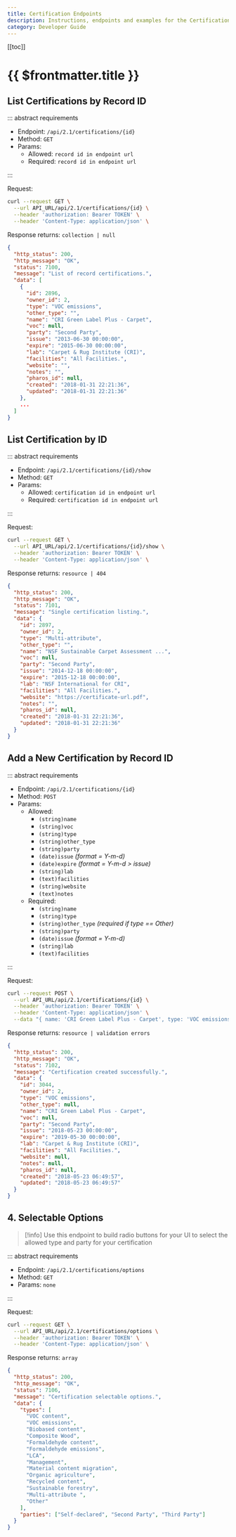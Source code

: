 ```yaml
---
title: Certification Endpoints
description: Instructions, endpoints and examples for the Certifications resource group.
category: Developer Guide
---
```


[[toc]]

# {{ $frontmatter.title }}

## List Certifications by Record ID

::: abstract requirements

- Endpoint: `/api/2.1/certifications/{id}`
- Method: `GET`
- Params:
  - Allowed: `record id in endpoint url`
  - Required: `record id in endpoint url`

:::

Request:

```bash
curl --request GET \
  --url API_URL/api/2.1/certifications/{id} \
  --header 'authorization: Bearer TOKEN' \
  --header 'Content-Type: application/json' \
```

Response returns: `collection | null`

```json
{
  "http_status": 200,
  "http_message": "OK",
  "status": 7100,
  "message": "List of record certifications.",
  "data": [
    {
      "id": 2896,
      "owner_id": 2,
      "type": "VOC emissions",
      "other_type": "",
      "name": "CRI Green Label Plus - Carpet",
      "voc": null,
      "party": "Second Party",
      "issue": "2013-06-30 00:00:00",
      "expire": "2015-06-30 00:00:00",
      "lab": "Carpet & Rug Institute (CRI)",
      "facilities": "All Facilities.",
      "website": "",
      "notes": "",
      "pharos_id": null,
      "created": "2018-01-31 22:21:36",
      "updated": "2018-01-31 22:21:36"
    },
    ...
  ]
}
```

## List Certification by ID

::: abstract requirements

- Endpoint: `/api/2.1/certifications/{id}/show`
- Method: `GET`
- Params:
  - Allowed: `certification id in endpoint url`
  - Required: `certification id in endpoint url`

:::

Request:

```bash
curl --request GET \
  --url API_URL/api/2.1/certifications/{id}/show \
  --header 'authorization: Bearer TOKEN' \
  --header 'Content-Type: application/json' \
```

Response returns: `resource | 404`

```json
{
  "http_status": 200,
  "http_message": "OK",
  "status": 7101,
  "message": "Single certification listing.",
  "data": {
    "id": 2897,
    "owner_id": 2,
    "type": "Multi-attribute",
    "other_type": "",
    "name": "NSF Sustainable Carpet Assessment ...",
    "voc": null,
    "party": "Second Party",
    "issue": "2014-12-18 00:00:00",
    "expire": "2015-12-18 00:00:00",
    "lab": "NSF International for CRI",
    "facilities": "All Facilities.",
    "website": "https://certificate-url.pdf",
    "notes": "",
    "pharos_id": null,
    "created": "2018-01-31 22:21:36",
    "updated": "2018-01-31 22:21:36"
  }
}
```

## Add a New Certification by Record ID

::: abstract requirements

- Endpoint: `/api/2.1/certifications/{id}`
- Method: `POST`
- Params:
  - Allowed:
    - `(string)name`
    - `(string)voc`
    - `(string)type`
    - `(string)other_type`
    - `(string)party`
    - `(date)issue` _(format = Y-m-d)_
    - `(date)expire` _(format = Y-m-d > issue)_
    - `(string)lab`
    - `(text)facilities`
    - `(string)website`
    - `(text)notes`
  - Required:
    - `(string)name`
    - `(string)type`
    - `(string)other_type` _(required if type == Other)_
    - `(string)party`
    - `(date)issue` _(format = Y-m-d)_
    - `(string)lab`
    - `(text)facilities`

:::

Request:

```bash
curl --request POST \
  --url API_URL/api/2.1/certifications/{id} \
  --header 'authorization: Bearer TOKEN' \
  --header 'Content-Type: application/json' \
  --data "{ name: 'CRI Green Label Plus - Carpet', type: 'VOC emissions', other_type: '', party: 'Second Party', issue: '2018-05-23', expire: '2019-05-30', lab: 'Carpet & Rug Institute (CRI)', facilities: 'All Facilities.', website: '', notes: '' }"
```

Response returns: `resource | validation errors`

```json
{
  "http_status": 200,
  "http_message": "OK",
  "status": 7102,
  "message": "Certification created successfully.",
  "data": {
    "id": 3044,
    "owner_id": 2,
    "type": "VOC emissions",
    "other_type": null,
    "name": "CRI Green Label Plus - Carpet",
    "voc": null,
    "party": "Second Party",
    "issue": "2018-05-23 00:00:00",
    "expire": "2019-05-30 00:00:00",
    "lab": "Carpet & Rug Institute (CRI)",
    "facilities": "All Facilities.",
    "website": null,
    "notes": null,
    "pharos_id": null,
    "created": "2018-05-23 06:49:57",
    "updated": "2018-05-23 06:49:57"
  }
}
```

## 4. Selectable Options

> [!info]
> Use this endpoint to build radio buttons for your UI to select the allowed type and party for your certification

::: abstract requirements

- Endpoint: `/api/2.1/certifications/options`
- Method: `GET`
- Params: `none`

:::

Request:

```bash
curl --request GET \
  --url API_URL/api/2.1/certifications/options \
  --header 'authorization: Bearer TOKEN' \
  --header 'Content-Type: application/json' \
```

Response returns: `array`

```json
{
  "http_status": 200,
  "http_message": "OK",
  "status": 7106,
  "message": "Certification selectable options.",
  "data": {
    "types": [
      "VOC content",
      "VOC emissions",
      "Biobased content",
      "Composite Wood",
      "Formaldehyde content",
      "Formaldehyde emissions",
      "LCA",
      "Management",
      "Material content migration",
      "Organic agriculture",
      "Recycled content",
      "Sustainable forestry",
      "Multi-attribute ",
      "Other"
    ],
    "parties": ["Self-declared", "Second Party", "Third Party"]
  }
}
```
